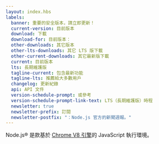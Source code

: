 ```yaml
---
layout: index.hbs
labels:
  banner: 重要的安全版本，請立即更新！
  current-version: 目前版本
  download: 下載
  download-for: 目前版本：
  other-downloads: 其它版本
  other-lts-downloads: 其它 LTS 版下載
  other-current-downloads: 其它最新版下載
  current: 目前版本
  lts: 長期維護版
  tagline-current: 包含最新功能
  tagline-lts: 推薦給大多數用戶
  changelog: 更新紀錄
  api: API 文件
  version-schedule-prompt: 或參考
  version-schedule-prompt-link-text: LTS（長期維護版）時程
  newsletter: true
  newsletter-prefix: 訂閱
  newsletter-postfix: "：Node.js 官方的新聞週報。"
---
```


Node.js® 是款基於 [Chrome V8 引擎](https://developers.google.com/v8/)的 JavaScript 執行環境。
